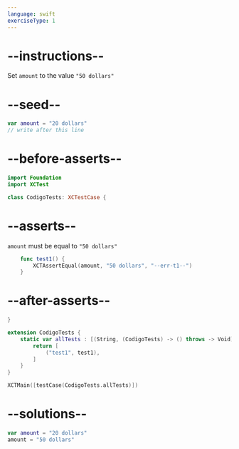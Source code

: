 ```yaml
---
language: swift
exerciseType: 1
---
```


# --instructions--

Set `amount` to the value `"50 dollars"`

# --seed--

```swift
var amount = "20 dollars"
// write after this line
```

# --before-asserts--

```swift
import Foundation
import XCTest

class CodigoTests: XCTestCase {
```

# --asserts--

`amount` must be equal to `"50 dollars"`

```swift
    func test1() {
        XCTAssertEqual(amount, "50 dollars", "--err-t1--")
    }
```

# --after-asserts--

```swift
}

extension CodigoTests {
    static var allTests : [(String, (CodigoTests) -> () throws -> Void)] {
        return [
            ("test1", test1),
        ]
    }
}

XCTMain([testCase(CodigoTests.allTests)])
```

# --solutions--

```swift
var amount = "20 dollars"
amount = "50 dollars"
```
